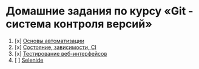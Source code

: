 # Домашние задания по курсу «Git - система контроля версий»

1. [x] [Основы автоматизации](basics/)
1. [x] [Состояние, зависимости, CI](state/)
1. [x] [Тестирование веб-интерфейсов](web/)
1. [ ] [Selenide](selenide/)